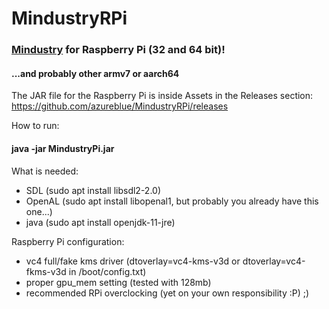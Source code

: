 # MindustryRPi
### [Mindustry](https://github.com/Anuken/Mindustry) for Raspberry Pi (32 and 64 bit)!
#### ...and probably other armv7 or aarch64

The JAR file for the Raspberry Pi is inside Assets in the Releases section: https://github.com/azureblue/MindustryRPi/releases

How to run:
#### java -jar MindustryPi.jar

What is needed:
- SDL (sudo apt install libsdl2-2.0)
- OpenAL (sudo apt install libopenal1, but probably you already have this one...)
- java (sudo apt install openjdk-11-jre)

Raspberry Pi configuration:
- vc4 full/fake kms driver (dtoverlay=vc4-kms-v3d or dtoverlay=vc4-fkms-v3d in /boot/config.txt)
- proper gpu_mem setting (tested with 128mb)
- recommended RPi overclocking (yet on your own responsibility :P) ;)
